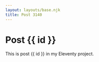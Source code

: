 ```yaml
---
layout: layouts/base.njk
title: Post 3140
---
```


# Post {{ id }}

This is post {{ id }} in my Eleventy project.
